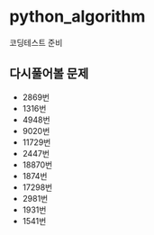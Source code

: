 # python_algorithm
코딩테스트 준비

## 다시풀어볼 문제
- 2869번
- 1316번
- 4948번
- 9020번
- 11729번
- 2447번
- 18870번
- 1874번
- 17298번
- 2981번
- 1931번
- 1541번
